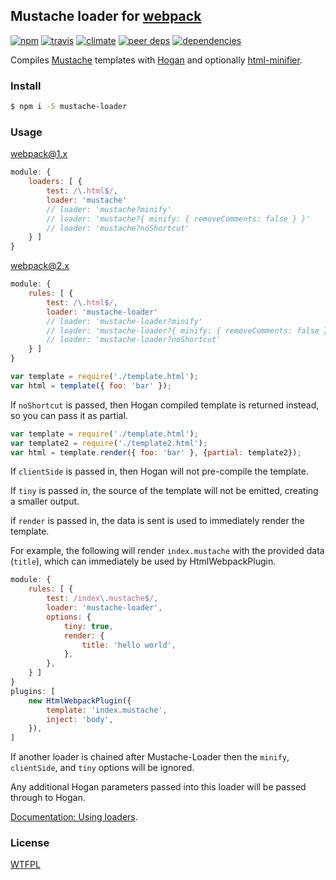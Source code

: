 ## Mustache loader for [webpack](https://webpack.github.io/)

[![npm](http://img.shields.io/npm/v/mustache-loader.svg?style=flat-square)](https://www.npmjs.org/package/mustache-loader)
[![travis](http://img.shields.io/travis/deepsweet/mustache-loader.svg?style=flat-square)](https://travis-ci.org/deepsweet/mustache-loader)
[![climate](http://img.shields.io/codeclimate/github/deepsweet/mustache-loader.svg?style=flat-square)](https://codeclimate.com/github/deepsweet/mustache-loader/code)
[![peer deps](http://img.shields.io/david/peer/deepsweet/mustache-loader.svg?style=flat-square)](https://david-dm.org/deepsweet/mustache-loader#info=peerDependencies)
[![dependencies](http://img.shields.io/david/deepsweet/mustache-loader.svg?style=flat-square)](https://david-dm.org/deepsweet/mustache-loader#info=dependencies)

Compiles [Mustache](https://mustache.github.io/) templates with [Hogan](https://twitter.github.io/hogan.js/) and optionally [html-minifier](https://github.com/kangax/html-minifier).

### Install

```sh
$ npm i -S mustache-loader
```

### Usage

webpack@1.x
```javascript
module: {
    loaders: [ {
        test: /\.html$/,
        loader: 'mustache'
        // loader: 'mustache?minify'
        // loader: 'mustache?{ minify: { removeComments: false } }'
        // loader: 'mustache?noShortcut'
    } ]
}
```
webpack@2.x
```javascript
module: {
    rules: [ {
        test: /\.html$/,
        loader: 'mustache-loader'
        // loader: 'mustache-loader?minify'
        // loader: 'mustache-loader?{ minify: { removeComments: false } }'
        // loader: 'mustache-loader?noShortcut'
    } ]
}
```

```javascript
var template = require('./template.html');
var html = template({ foo: 'bar' });
```

If `noShortcut` is passed, then Hogan compiled template is returned instead, so
you can pass it as partial.

```javascript
var template = require('./template.html');
var template2 = require('./template2.html');
var html = template.render({ foo: 'bar' }, {partial: template2});
```

If `clientSide` is passed in, then Hogan will not pre-compile the template.

If `tiny` is passed in, the source of the template will not be emitted, creating a smaller output.

if `render` is passed in, the data is sent is used to immediately render the template.

For example, the following will render `index.mustache` with the provided data (`title`), which can immediately be used by HtmlWebpackPlugin.

```javascript
module: {
    rules: [ {
        test: /index\.mustache$/,
        loader: 'mustache-loader',
        options: {
            tiny: true,
            render: {
                title: 'hello world',
            },
        },
    } ]
}
plugins: [
    new HtmlWebpackPlugin({
        template: 'index.mustache',
        inject: 'body',
    }),
]
```

If another loader is chained after Mustache-Loader then the `minify`, `clientSide`, and `tiny` options will be ignored.

Any additional Hogan parameters passed into this loader will be passed through to Hogan.

[Documentation: Using loaders](https://webpack.github.io/docs/using-loaders.html).

### License
[WTFPL](http://www.wtfpl.net/wp-content/uploads/2012/12/wtfpl-strip.jpg)

